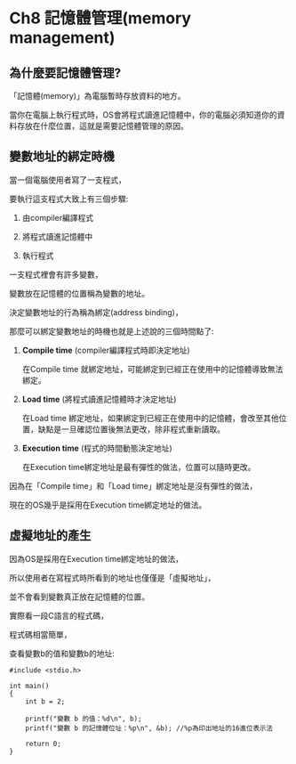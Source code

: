 Ch8 記憶體管理(memory management)
===

## 為什麼要記憶體管理?

「記憶體(memory)」為電腦暫時存放資料的地方。

當你在電腦上執行程式時，OS會將程式讀進記憶體中，你的電腦必須知道你的資料存放在什麼位置，這就是需要記憶體管理的原因。

## 變數地址的綁定時機

當一個電腦使用者寫了一支程式，

要執行這支程式大致上有三個步驟:

1. 由compiler編譯程式

2. 將程式讀進記憶體中

3. 執行程式

一支程式裡會有許多變數，

變數放在記憶體的位置稱為變數的地址。

決定變數地址的行為稱為綁定(address binding)，

那麼可以綁定變數地址的時機也就是上述說的三個時間點了:

1. **Compile time** (compiler編譯程式時即決定地址)

    在Compile time 就綁定地址，可能綁定到已經正在使用中的記憶體導致無法綁定。

2. **Load time** (將程式讀進記憶體時才決定地址)

    在Load time 綁定地址，如果綁定到已經正在使用中的記憶體，會改至其他位置，缺點是一旦確認位置後無法更改，除非程式重新讀取。

3. **Execution time** (程式的時間動態決定地址)

    在Execution time綁定地址是最有彈性的做法，位置可以隨時更改。
    
因為在「Compile time」和「Load time」綁定地址是沒有彈性的做法，

現在的OS幾乎是採用在Execution time綁定地址的做法。

## 虛擬地址的產生

因為OS是採用在Execution time綁定地址的做法，

所以使用者在寫程式時所看到的地址也僅僅是「虛擬地址」，

並不會看到變數真正放在記憶體的位置。


實際看一段C語言的程式碼，

程式碼相當簡單，

查看變數b的值和變數b的地址:
```
#include <stdio.h>

int main()
{
    int b = 2;

    printf("變數 b 的值：%d\n", b);
    printf("變數 b 的記憶體位址：%p\n", &b); //%p為印出地址的16進位表示法

    return 0;
}
```
